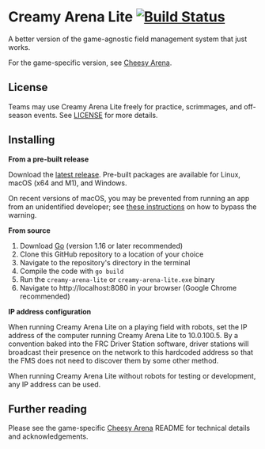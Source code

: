 Creamy Arena Lite [![Build Status](https://github.com/zachb1807/creamy-arena-lite/actions/workflows/test.yml/badge.svg)](https://github.com/zachb1807/creamy-arena-lite/actions)
============
A better version of the game-agnostic field management system that just works.

For the game-specific version, see [Cheesy Arena](https://github.com/zachb1807/cheesy-arena).

## License
Teams may use Creamy Arena Lite freely for practice, scrimmages, and off-season events. See [LICENSE](LICENSE) for more details.

## Installing
**From a pre-built release**

Download the [latest release](https://github.com/zachb1807/creamy-arena-lite/releases). Pre-built packages are available for Linux, macOS (x64 and M1), and Windows.

On recent versions of macOS, you may be prevented from running an app from an unidentified developer; see [these instructions](https://support.apple.com/guide/mac-help/open-a-mac-app-from-an-unidentified-developer-mh40616/mac) on how to bypass the warning.

**From source**

1. Download [Go](https://golang.org/dl/) (version 1.16 or later recommended)
1. Clone this GitHub repository to a location of your choice
1. Navigate to the repository's directory in the terminal
1. Compile the code with `go build`
1. Run the `creamy-arena-lite` or `creamy-arena-lite.exe` binary
1. Navigate to http://localhost:8080 in your browser (Google Chrome recommended)

**IP address configuration**

When running Creamy Arena Lite on a playing field with robots, set the IP address of the computer running Creamy Arena Lite to 10.0.100.5. By a convention baked into the FRC Driver Station software, driver stations will broadcast their presence on the network to this hardcoded address so that the FMS does not need to discover them by some other method.

When running Creamy Arena Lite without robots for testing or development, any IP address can be used.

## Further reading
Please see the game-specific [Cheesy Arena](https://github.com/zachb1807/cheesy-arena) README for technical details and acknowledgements.
